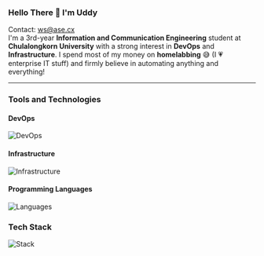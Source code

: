 ### Hello There 👋 I'm Uddy

Contact: [ws@ase.cx](mailto:ws@ase.cx)  
I'm a 3rd-year **Information and Communication Engineering** student at **Chulalongkorn University** with a strong interest in **DevOps** and **Infrastructure**. I spend most of my money on **homelabbing** 😅 (I 💗 enterprise IT stuff) and firmly believe in automating anything and everything!

---

### Tools and Technologies

#### DevOps
![DevOps](https://skillicons.dev/icons?i=docker,terraform,ansible,githubactions,prometheus,grafana)

#### Infrastructure
![Infrastructure](https://skillicons.dev/icons?i=kubernetes,linux,aws,azure,raspberrypi)

#### Programming Languages
![Languages](https://skillicons.dev/icons?i=py,js,java)

### Tech Stack
![Stack](https://skillicons.dev/icons?i=fastapi,react,astro,postgres,mongo,redis,nginx)

